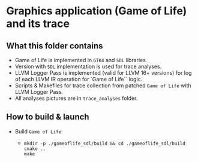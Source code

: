 # Graphics application (Game of Life) and its trace

## What this folder contains

  * Game of Life is implemented in `GTK4` and `SDL` libraries.
  * Version with `SDL` implementation is used for trace analyses.
  * LLVM Logger Pass is implemented (valid for LLVM 16+ versions) for log of each LLVM IR operation for `Game of Life`` logic.
  * Scripts & Makefiles for trace collection from patched `Game of Life` with LLVM Logger Pass.
  * All analyses pictures are in `trace_analyses` folder.

## How to build & launch

  * Build `Game of Life`:
    * ```shell
      mkdir -p ./gameoflife_sdl/build && cd ./gameoflife_sdl/build
      cmake ..
      make
      ```